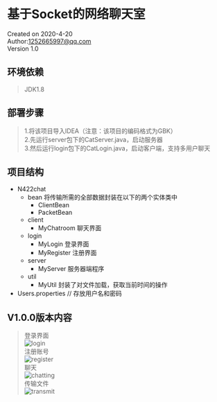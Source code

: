 # 基于Socket的网络聊天室

Created on 2020-4-20<br/>
Author:<1252665997@qq.com><br/>
Version 1.0<br/>

## 环境依赖
>JDK1.8

## 部署步骤
>1.将该项目导入IDEA（注意：该项目的编码格式为GBK）  
>2.先运行server包下的CatServer.java，启动服务器  
>3.然后运行login包下的CatLogin.java，启动客户端，支持多用户聊天

## 项目结构
+ N422chat  
   + bean           将传输所需的全部数据封装在以下的两个实体类中
     + ClientBean
     + PacketBean
   + client
     + MyChatroom   聊天界面<br/>
   + login
     + MyLogin      登录界面<br/>
     + MyRegister   注册界面<br/>
   + server
     + MyServer     服务器端程序<br/>
   + util
     + MyUtil       封装了对文件加载，获取当前时间的操作<br/>
+ Users.properties // 存放用户名和密码

## V1.0.0版本内容
>登录界面<br/>
![login](https://github.com/markablely/OnlineChatting/tree/master/picture/login.png)
><br/>注册账号<br/>
![register](https://github.com/markablely/OnlineChatting/tree/master/picture/register.png)
><br/>聊天<br/>
![chatting](https://github.com/markablely/OnlineChatting/tree/master/picture/chatting.png)
><br/>传输文件<br/>
![transmit](https://github.com/markablely/OnlineChatting/tree/master/picture/transmit.png)
